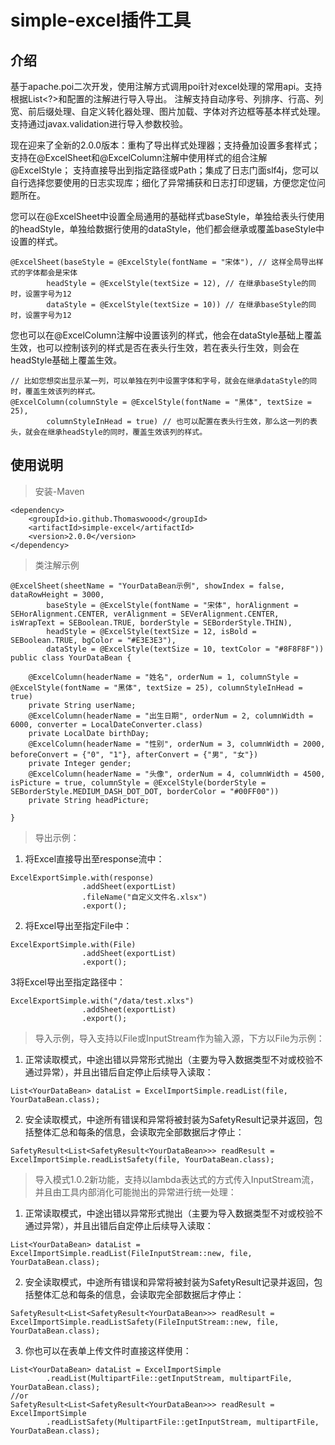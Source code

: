 # simple-excel插件工具

## 介绍
基于apache.poi二次开发，使用注解方式调用poi针对excel处理的常用api。支持根据List<?>和配置的注解进行导入导出。
注解支持自动序号、列排序、行高、列宽、前后缀处理、自定义转化器处理、图片加载、字体对齐边框等基本样式处理。
支持通过javax.validation进行导入参数校验。

现在迎来了全新的2.0.0版本：重构了导出样式处理器；支持叠加设置多套样式；支持在@ExcelSheet和@ExcelColumn注解中使用样式的组合注解@ExcelStyle；
支持直接导出到指定路径或Path；集成了日志门面slf4j，您可以自行选择您要使用的日志实现库；细化了异常捕获和日志打印逻辑，方便您定位问题所在。

您可以在@ExcelSheet中设置全局通用的基础样式baseStyle，单独给表头行使用的headStyle，单独给数据行使用的dataStyle，他们都会继承或覆盖baseStyle中设置的样式。
```
@ExcelSheet(baseStyle = @ExcelStyle(fontName = "宋体"), // 这样全局导出样式的字体都会是宋体
        headStyle = @ExcelStyle(textSize = 12), // 在继承baseStyle的同时，设置字号为12
        dataStyle = @ExcelStyle(textSize = 10)) // 在继承baseStyle的同时，设置字号为12
```
您也可以在@ExcelColumn注解中设置该列的样式，他会在dataStyle基础上覆盖生效，也可以控制该列的样式是否在表头行生效，若在表头行生效，则会在headStyle基础上覆盖生效。
```
// 比如您想突出显示某一列，可以单独在列中设置字体和字号，就会在继承dataStyle的同时，覆盖生效该列的样式。
@ExcelColumn(columnStyle = @ExcelStyle(fontName = "黑体", textSize = 25),
        columnStyleInHead = true) // 也可以配置在表头行生效，那么这一列的表头，就会在继承headStyle的同时，覆盖生效该列的样式。
```

## 使用说明
> 安装-Maven
```
<dependency>
    <groupId>io.github.Thomaswoood</groupId>
    <artifactId>simple-excel</artifactId>
    <version>2.0.0</version>
</dependency>
```

> 类注解示例
```
@ExcelSheet(sheetName = "YourDataBean示例", showIndex = false, dataRowHeight = 3000,
        baseStyle = @ExcelStyle(fontName = "宋体", horAlignment = SEHorAlignment.CENTER, verAlignment = SEVerAlignment.CENTER, isWrapText = SEBoolean.TRUE, borderStyle = SEBorderStyle.THIN),
        headStyle = @ExcelStyle(textSize = 12, isBold = SEBoolean.TRUE, bgColor = "#E3E3E3"),
        dataStyle = @ExcelStyle(textSize = 10, textColor = "#8F8F8F"))
public class YourDataBean {

    @ExcelColumn(headerName = "姓名", orderNum = 1, columnStyle = @ExcelStyle(fontName = "黑体", textSize = 25), columnStyleInHead = true)
    private String userName;
    @ExcelColumn(headerName = "出生日期", orderNum = 2, columnWidth = 6000, converter = LocalDateConverter.class)
    private LocalDate birthDay;
    @ExcelColumn(headerName = "性别", orderNum = 3, columnWidth = 2000, beforeConvert = {"0", "1"}, afterConvert = {"男", "女"})
    private Integer gender;
    @ExcelColumn(headerName = "头像", orderNum = 4, columnWidth = 4500, isPicture = true, columnStyle = @ExcelStyle(borderStyle = SEBorderStyle.MEDIUM_DASH_DOT_DOT, borderColor = "#00FF00"))
    private String headPicture;

}
```

> 导出示例：

1. 将Excel直接导出至response流中：

```
ExcelExportSimple.with(response)
                .addSheet(exportList)
                .fileName("自定义文件名.xlsx")
                .export();
```

2. 将Excel导出至指定File中：

```
ExcelExportSimple.with(File)
                .addSheet(exportList)
                .export();
```

3将Excel导出至指定路径中：

```
ExcelExportSimple.with("/data/test.xlxs")
                .addSheet(exportList)
                .export();
```

> 导入示例，导入支持以File或InputStream作为输入源，下方以File为示例：

1. 正常读取模式，中途出错以异常形式抛出（主要为导入数据类型不对或校验不通过异常），并且出错后自定停止后续导入读取：
```
List<YourDataBean> dataList = ExcelImportSimple.readList(file, YourDataBean.class);
```
2. 安全读取模式，中途所有错误和异常将被封装为SafetyResult记录并返回，包括整体汇总和每条的信息，会读取完全部数据后才停止：
```
SafetyResult<List<SafetyResult<YourDataBean>>> readResult = ExcelImportSimple.readListSafety(file, YourDataBean.class);
```

> 导入模式1.0.2新功能，支持以lambda表达式的方式传入InputStream流，并且由工具内部消化可能抛出的异常进行统一处理：
1. 正常读取模式，中途出错以异常形式抛出（主要为导入数据类型不对或校验不通过异常），并且出错后自定停止后续导入读取：
```
List<YourDataBean> dataList = ExcelImportSimple.readList(FileInputStream::new, file, YourDataBean.class);
```
2. 安全读取模式，中途所有错误和异常将被封装为SafetyResult记录并返回，包括整体汇总和每条的信息，会读取完全部数据后才停止：
```
SafetyResult<List<SafetyResult<YourDataBean>>> readResult = ExcelImportSimple.readListSafety(FileInputStream::new, file, YourDataBean.class);
```
3. 你也可以在表单上传文件时直接这样使用：
```
List<YourDataBean> dataList = ExcelImportSimple
        .readList(MultipartFile::getInputStream, multipartFile, YourDataBean.class);
//or
SafetyResult<List<SafetyResult<YourDataBean>>> readResult = ExcelImportSimple
        .readListSafety(MultipartFile::getInputStream, multipartFile, YourDataBean.class);
```
